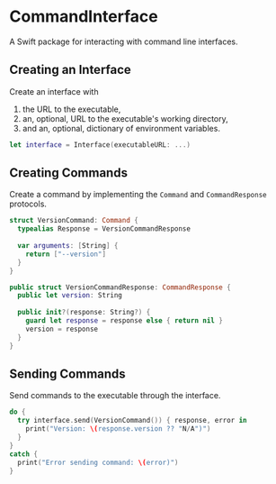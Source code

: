 # CommandInterface

A Swift package for interacting with command line interfaces.

## Creating an Interface

Create an interface with
1) the URL to the executable,
2) an, optional, URL to the executable's working directory,
3) and an, optional, dictionary of environment variables.

```swift
let interface = Interface(executableURL: ...)
```

## Creating Commands

Create a command by implementing the `Command` and `CommandResponse` protocols.

```swift
struct VersionCommand: Command {
  typealias Response = VersionCommandResponse
  
  var arguments: [String] {
    return ["--version"]
  }
}

public struct VersionCommandResponse: CommandResponse {
  public let version: String
  
  public init?(response: String?) {
    guard let response = response else { return nil }
    version = response
  }
}
```

## Sending Commands

Send commands to the executable through the interface.

```swift
do {
  try interface.send(VersionCommand()) { response, error in
    print("Version: \(response.version ?? "N/A")")
  }
}
catch {
  print("Error sending command: \(error)")
}
```
